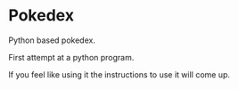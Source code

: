# Pokedex
Python based pokedex. 

First attempt at a python program.

If you feel like using it the instructions to use it will come up.
